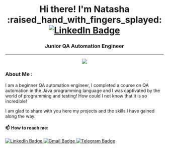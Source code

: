 <h1 align="center"> Hi there! I'm Natasha :raised_hand_with_fingers_splayed: <a href="https://www.linkedin.com/in/natalia-shimkiv-60665b288/">
    <img src="https://img.shields.io/badge/LinkedIn-blue?style=for-the-badge&logo=linkedin&logoColor=white" alt="LinkedIn Badge"/>
  </a> </h1>  
<h3 align="center">Junior QA Automation Engineer</h3>

---

<div align="center">
  <img src="https://i.giphy.com/media/v1.Y2lkPTc5MGI3NjExanNwNzN2Y2o3MDcwdzJwMjIzNHpocmt0eGM3djdyMmJydHl1ZjU1bSZlcD12MV9pbnRlcm5hbF9naWZfYnlfaWQmY3Q9Zw/L1R1tvI9svkIWwpVYr/giphy.gif"/>
</div>

### About Me :
I am a beginner QA automation engineer, I completed a course on QA automation in the Java programming language and I was captivated by the world of programming and testing! How could I not know that it is so incredible!

I am glad to share with you here my projects and the skills I have gained along the way.

#### 📫 How to reach me:
<a href="https://www.linkedin.com/in/natalia-shimkiv-60665b288/">
<img src="https://img.shields.io/badge/LinkedIn-blue?style=for-the-badge&logo=linkedin&logoColor=white" alt="LinkedIn Badge"/>
</a>
<a href="https://mail.google.com/mail/u/0/#inbox">
<img src="https://img.shields.io/badge/Gmail-red?style=for-the-badge&logo=gmail&logoColor=white" alt="Gmail Badge"/>
</a>
<a href="https://t.me/NatalyaShimkiv">
<img src="https://img.shields.io/badge/Telegram-blue?style=for-the-badge&logo=telegram&logoColor=white" alt="Telegram Badge"/>
</a>

<!--
**NatashaShimkiv/NatashaShimkiv** is a ✨ _special_ ✨ repository because its `README.md` (this file) appears on your GitHub profile.

Here are some ideas to get you started:

- 🔭 I’m currently working on ...
- 🌱 I’m currently learning ...
- 👯 I’m looking to collaborate on ...
- 🤔 I’m looking for help with ...
- 💬 Ask me about ...
- 📫 How to reach me: natashashimkiv@gmail.com  
- 😄 Pronouns: ...
- ⚡ Fun fact: ...
-->
